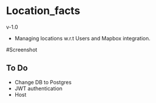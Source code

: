 # Location_facts
v-1.0
- Managing locations w.r.t Users and Mapbox integration.

#Screenshot






## To Do
- Change DB to Postgres
- JWT authentication
- Host
